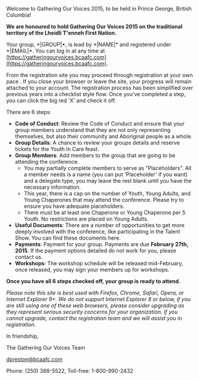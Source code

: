 Welcome to Gathering Our Voices 2015, to be held in Prince George, British Columbia!

**We are honoured to hold Gathering Our Voices 2015 on the traditional territory of the Lheidli T'enneh First Nation.**

Your group, \*|GROUP|\*, is lead by \*|NAME|\* and registered under \*|EMAIL|\*. You can log in at any time at [https://gatheringourvoices.bcaafc.com](https://gatheringourvoices.bcaafc.com).

From the registration site you may proceed through registration at your own pace . If you close your browser or leave the site, your progress will remain attached to your account. The registration process has been simplified over previous years into a checklist style flow. Once you've completed a step, you can click the big red 'X' and check it off.

There are 6 steps:

* **Code of Conduct**: Review the Code of Conduct and ensure that your group members understand that they are not only representing themselves, but also their community and Aboriginal people as a whole.
* **Group Details**: A chance to review your groups details and reserve tickets for the Youth In Care feast.
* **Group Members**: Add members to the group that are going to be attending the conference.
  * You may partially complete members to serve as "Placeholders". All a member needs is a name (you can put 'Placeholder' if you want) and a delegate type, you may leave the rest blank until you have the necessary information.
  * This year, there is a cap on the number of Youth, Young Adults, and Young Chaperones that may attend the conference. Please try to ensure you have adequate placeholders.
  * There must be at least one Chaperone or Young Chaperone per 5 Youth. No restrictions are placed on Young Adults.
* **Useful Documents**: There are a number of opportunities to get more deeply involved with the conference, like participating in the Talent Show. You can find these documents here.
* **Payments**: Payment for your group. Payments are due **February 27th, 2015**. If the payment options detailed do not work for you, please contact us.
* **Workshops**: The workshop schedule will be released mid-February, once released, you may sign your members up for workshops.

**Once you have all 6 steps checked off, your group is ready to attend.**

*Please note this site is best used with Firefox, Chrome, Safari, Opera, or Internet Explorer 9+. We do not support Internet Explorer 8 or below, if you are still using one of these web browsers, please consider upgrading as they represent serious security concerns for your organization. If you cannot upgrade, contact the registration team and we will assist you in registration.*

In friendship,

The Gathering Our Voices Team

[dpreston@bcaafc.com](mailto:dpreston@bcaafc.com)

Phone: (250) 388-5522, Toll-free: 1-800-990-2432
